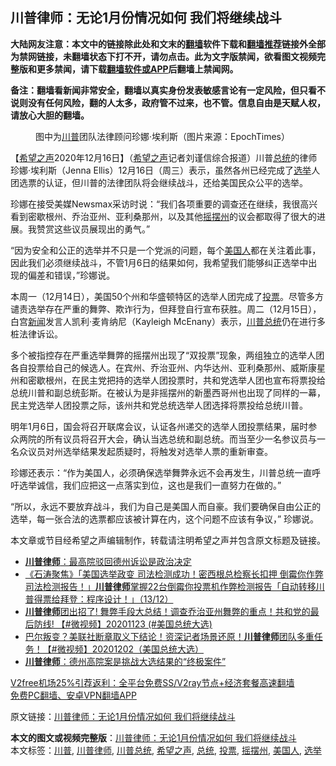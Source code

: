  <h2>川普律师：无论1月份情况如何 我们将继续战斗</h2> <p class="notice"><b>大陆网友注意：本文中的链接除此处和文末的<a href="https://github.com/bannedbook/fanqiang" >翻墙</a>软件下载和<a href="https://github.com/killgcd/justmysocks/blob/master/README.md">翻墙推荐</a>链接外全部为禁网链接，未翻墙状态下打不开，请勿点击。此为文字版禁闻，欲看图文视频完整版和更多禁闻，请下载<a href="https://github.com/bannedbook/fanqiang">翻墙软件或APP</a>后翻墙上禁闻网。</p><p>备注：翻墙看新闻非常安全，翻墙以真实身份发表敏感言论有一定风险，但只看不说则没有任何风险，翻的人太多，政府管不过来，也不管。信息自由是天赋人权，请放心大胆的翻墙。</b></p>  <div class="entry"> <figure><figcaption>图中为<a href="https://www.bannedbook.org/bnews/tag/%e5%b7%9d%e6%99%ae/" class="st_tag internal_tag" rel="tag" title="标签 川普 下的日志">川普</a>团队法律顾问珍娜·埃利斯（图片来源：EpochTimes）</figcaption></figure> <p>【<span class='wp_keywordlink_affiliate'><a href="https://www.soundofhope.org" title="希望之声" target="_blank">希望之声</a></span>2020年12月16日】（<a href="https://www.bannedbook.org/bnews/tag/%e5%b8%8c%e6%9c%9b%e4%b9%8b%e5%a3%b0/" class="st_tag internal_tag" rel="tag" title="标签 希望之声 下的日志">希望之声</a>记者刘谨信综合报道）川普<a href="https://www.bannedbook.org/bnews/tag/%e6%80%bb%e7%bb%9f/" class="st_tag internal_tag" rel="tag" title="标签 总统 下的日志">总统</a>的律师珍娜·埃利斯（Jenna Ellis）12月16日（周三）表示，虽然各州已经完成了<a href="https://www.bannedbook.org/bnews/tag/%e9%80%89%e4%b8%be/" class="st_tag internal_tag" rel="tag" title="标签 选举 下的日志">选举</a>人团选票的认证，但川普的法律团队将会继续战斗，还给美国民众公平的选举。</p> <p>珍娜在接受美媒Newsmax采访时说：“我们各项重要的调查还在继续，我很高兴看到密歇根州、乔治亚州、亚利桑那州，以及其他<a href="https://www.bannedbook.org/bnews/tag/%E6%91%87%E6%91%86%E5%B7%9E/" class="st_tag internal_tag" rel="tag" title="标签 摇摆州 下的日志">摇摆州</a>的议会都取得了很大的进展。我赞赏这些议员展现出的勇气。”</p> <p>“因为安全和公正的选举并不只是一个党派的问题，每个<a href="https://www.bannedbook.org/bnews/tag/%E7%BE%8E%E5%9B%BD%E4%BA%BA/" class="st_tag internal_tag" rel="tag" title="标签 美国人 下的日志">美国人</a>都在关注着此事，因此我们必须继续战斗，不管1月6日的结果如何，我希望我们能够纠正选举中出现的偏差和错误，”珍娜说。</p>  <p>本周一（12月14日），美国50个州和华盛顿特区的选举人团完成了<a href="https://www.bannedbook.org/bnews/tag/%E6%8A%95%E7%A5%A8/" class="st_tag internal_tag" rel="tag" title="标签 投票 下的日志">投票</a>。尽管多方谴责选举存在严重的舞弊、欺诈行为，但拜登自行宣布获胜。周二（12月15日），白宫<span class='wp_keywordlink_affiliate'><a href="https://www.bannedbook.org/" title="新闻">新闻</a></span>发言人凯利·麦肯纳尼（Kayleigh McEnany）表示，<a href="https://www.bannedbook.org/bnews/tag/%E5%B7%9D%E6%99%AE%E6%80%BB%E7%BB%9F/" class="st_tag internal_tag" rel="tag" title="标签 川普总统 下的日志">川普总统</a>仍在进行多桩法律诉讼。</p> <p>多个被指控存在严重选举舞弊的摇摆州出现了“双投票”现象，两组独立的选举人团各自投票给自己的候选人。在宾州、乔治亚州、内华达州、亚利桑那州、威斯康星州和密歇根州，在民主党把持的选举人团投票时，共和党选举人团也宣布将票投给总统川普和副总统彭斯。在被认为是非摇摆州的新墨西哥州也出现了同样的一幕，民主党选举人团投票之际，该州共和党总统选举人团选择将票投给总统川普。</p> <p>明年1月6日，国会将召开联席会议，认证各州递交的选举人团投票结果，届时参众两院的所有议员将召开大会，确认当选总统和副总统。而当至少一名参议员与一名众议员对州选举结果发起质疑时，将触发对选举人票的重新审查。</p>  <p>珍娜还表示：“作为美国人，必须确保选举舞弊永远不会再发生，川普总统一直呼吁选举诚信，我们应把这一点落实到位，这也是我们一直努力在做的。”</p> <p>“所以，永远不要放弃战斗，我们为自己是美国人而自豪。我们要确保自由公正的选举，每一张合法的选票都应该被计算在内，这个问题不应该有争议，” 珍娜说。</p> <p></p>  <p>本文章或节目经希望之声编辑制作，转载请注明希望之声并包含原文标题及链接。</p> <ul class='op-related-articles' title='相关阅读'> <li><a href='https://www.bannedbook.org/bnews/cnnews/20201214/1447404.html' target='_blank'><b>川普律师</b>：最高院驳回德州诉讼是政治决定</a></li> <li><a href='https://www.bannedbook.org/bnews/bannedvideo/20201213/1446995.html' target='_blank'>《石涛聚焦》「美国选举政变 司法检测成功！密西根总检察长扣押 倒霉你作弊司法检测报告！」<b>川普律师</b>掌握22台倒霉你投票机作弊检测报告「自动转移川普得票给拜登：程序设计！」（13/12）</a></li> <li><a href='https://www.bannedbook.org/bnews/bannedvideo/20201123/1446840.html' target='_blank'><b>川普律师</b>团出招了! 舞弊手段大总结！调查乔治亚州舞弊的重点！共和党的最后防线! 【#微视频】20201123 (#美国总统大选)</a></li> <li><a href='https://www.bannedbook.org/bnews/bannedvideo/20201202/1446834.html' target='_blank'>巴尔叛变？美联社断章取义下结论！资深记者场景还原！<b>川普律师</b>团队多重任务！【#微视频】20201202（美国总统大选）</a></li> <li><a href='https://www.bannedbook.org/bnews/comments/20201210/1445010.html' target='_blank'><b>川普律师</b>：德州高院案是挑战大选结果的“终极案件”</a></li> </ul> <p class="texttj"> <a href="https://www.bannedbook.org/forum23/topic22702.html" target="_blank">V2free机场25%引荐返利：全平台免费SS/V2ray节点+经济套餐高速翻墙</a><br/> <a href="https://github.com/bannedbook/fanqiang/wiki/%E7%A6%81%E9%97%BB%E7%BD%91%E5%AE%89%E5%8D%93%E7%BF%BB%E5%A2%99%E6%96%B0%E9%97%BBAPP" target="_blank">免费PC翻墙、安卓VPN翻墙APP</a></p><p>原文链接：<a class="src_link"  href="https://www.soundofhope.org/post/454477" target="_blank">川普律师：无论1月份情况如何 我们将继续战斗</a></p><a name='sharetosocial'></a>       <div><b>本文的图文或视频完整版</b>：<a href='https://www.bannedbook.org/bnews/comments/20201217/1449553.html'>川普律师：无论1月份情况如何 我们将继续战斗</a></div>  </div><!--END ENTRY--> <div class="postfooter"> <div>本文标签：<a href="https://www.bannedbook.org/bnews/tag/%e5%b7%9d%e6%99%ae/" rel="tag">川普</a>, <a href="https://www.bannedbook.org/bnews/tag/%E5%B7%9D%E6%99%AE%E5%BE%8B%E5%B8%88/" rel="tag">川普律师</a>, <a href="https://www.bannedbook.org/bnews/tag/%E5%B7%9D%E6%99%AE%E6%80%BB%E7%BB%9F/" rel="tag">川普总统</a>, <a href="https://www.bannedbook.org/bnews/tag/%e5%b8%8c%e6%9c%9b%e4%b9%8b%e5%a3%b0/" rel="tag">希望之声</a>, <a href="https://www.bannedbook.org/bnews/tag/%e6%80%bb%e7%bb%9f/" rel="tag">总统</a>, <a href="https://www.bannedbook.org/bnews/tag/%E6%8A%95%E7%A5%A8/" rel="tag">投票</a>, <a href="https://www.bannedbook.org/bnews/tag/%E6%91%87%E6%91%86%E5%B7%9E/" rel="tag">摇摆州</a>, <a href="https://www.bannedbook.org/bnews/tag/%E7%BE%8E%E5%9B%BD%E4%BA%BA/" rel="tag">美国人</a>, <a href="https://www.bannedbook.org/bnews/tag/%e9%80%89%e4%b8%be/" rel="tag">选举</a></div>  </div><!--END POSTFOOTER--> 